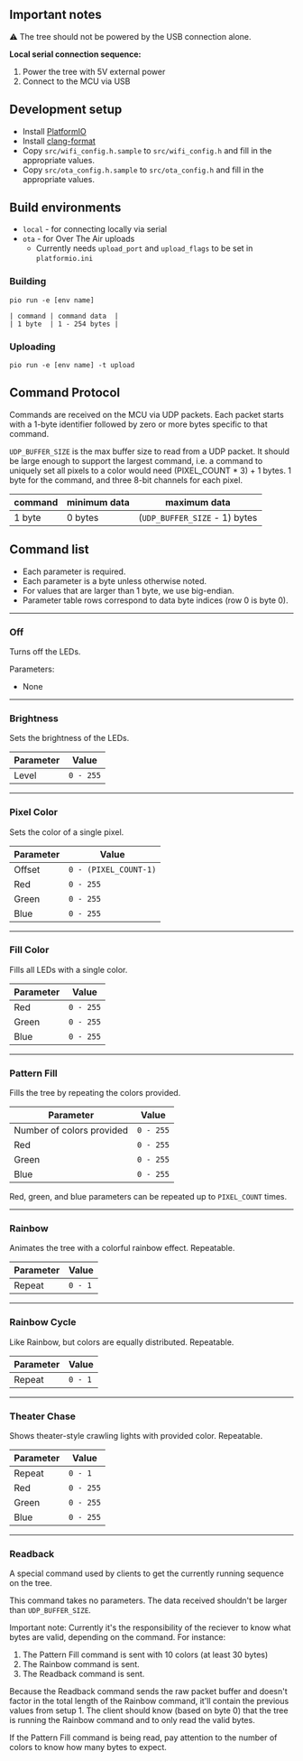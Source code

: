 ## Important notes

⚠️ The tree should not be powered by the USB connection alone.

**Local serial connection sequence:**
1. Power the tree with 5V external power
2. Connect to the MCU via USB

## Development setup

- Install [PlatformIO](https://platformio.org/)
- Install [clang-format](https://clang.llvm.org/docs/ClangFormat.html)
- Copy `src/wifi_config.h.sample` to `src/wifi_config.h` and fill in the appropriate values.
- Copy `src/ota_config.h.sample` to `src/ota_config.h` and fill in the appropriate values.

## Build environments

- `local` - for connecting locally via serial
- `ota` - for Over The Air uploads
  - Currently needs `upload_port` and `upload_flags` to be set in `platformio.ini`

### Building

`pio run -e [env name]`

```
| command | command data  |
| 1 byte  | 1 - 254 bytes |
```

### Uploading

`pio run -e [env name] -t upload`

## Command Protocol

Commands are received on the MCU via UDP packets. Each packet starts with a 1-byte identifier followed by zero or more bytes specific to that command.

`UDP_BUFFER_SIZE` is the max buffer size to read from a UDP packet. It should be large enough to support the largest command, i.e. a command to uniquely set all pixels to a color would need (PIXEL_COUNT * 3) + 1 bytes. 1 byte for the command, and three 8-bit channels for each pixel.

| command | minimum data | maximum data |
| - | - | - |
| 1 byte  | 0 bytes | (`UDP_BUFFER_SIZE` - 1) bytes |

## Command list

- Each parameter is required.
- Each parameter is a byte unless otherwise noted.
- For values that are larger than 1 byte, we use big-endian.
- Parameter table rows correspond to data byte indices (row 0 is byte 0).

---

### Off

Turns off the LEDs.

Parameters:
- None

----

### Brightness

Sets the brightness of the LEDs.

| Parameter | Value |
| - | - |
| Level | `0 - 255` |

----

### Pixel Color

Sets the color of a single pixel.

| Parameter | Value |
| - | - |
| Offset | `0 - (PIXEL_COUNT-1)` |
| Red | `0 - 255` |
| Green | `0 - 255` |
| Blue | `0 - 255` |

---

### Fill Color

Fills all LEDs with a single color.

| Parameter | Value |
| - | - |
| Red | `0 - 255` |
| Green | `0 - 255` |
| Blue | `0 - 255` |

---

### Pattern Fill

Fills the tree by repeating the colors provided.

| Parameter | Value |
| - | - |
| Number of colors provided | `0 - 255` |
| Red | `0 - 255` |
| Green | `0 - 255` |
| Blue | `0 - 255` |

Red, green, and blue parameters can be repeated up to `PIXEL_COUNT` times.

---

### Rainbow

Animates the tree with a colorful rainbow effect. Repeatable.

| Parameter | Value |
| - | - |
| Repeat | `0 - 1` |

---

### Rainbow Cycle

Like Rainbow, but colors are equally distributed. Repeatable.

| Parameter | Value |
| - | - |
| Repeat | `0 - 1` |

---

### Theater Chase

Shows theater-style crawling lights with provided color. Repeatable.

| Parameter | Value |
| - | - |
| Repeat | `0 - 1` |
| Red | `0 - 255` |
| Green | `0 - 255` |
| Blue | `0 - 255` |

---

### Readback

A special command used by clients to get the currently running sequence on the tree.

This command takes no parameters. The data received shouldn't be larger than `UDP_BUFFER_SIZE`.

Important note: Currently it's the responsibility of the reciever to know what bytes are valid, depending on the command. For instance:

1. The Pattern Fill command is sent with 10 colors (at least 30 bytes)
2. The Rainbow command is sent.
3. The Readback command is sent.

Because the Readback command sends the raw packet buffer and doesn't factor in the total length of the Rainbow command, it'll contain the previous values from setup 1. The client should know (based on byte 0) that the tree is running the Rainbow command and to only read the valid bytes.

If the Pattern Fill command is being read, pay attention to the number of colors to know how many bytes to expect.
